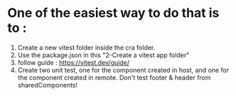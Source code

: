 # One of the easiest way to do that is to :

1) Create a new vitest folder inside the cra folder.
2) Use the package.json in this "2-Create a vitest app folder"
3) follow guide : https://vitest.dev/guide/
4) Create two unit test, one for the component created in host, and one for the component created in remote. Don't test footer & header from sharedComponents!
